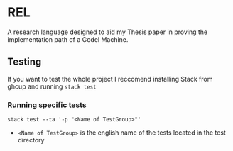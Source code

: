 # REL
A research language designed to aid my Thesis paper in proving the implementation path of a Godel Machine.

## Testing
If you want to test the whole project I reccomend installing Stack from ghcup and running `stack test`
### Running specific tests
`stack test --ta '-p "<Name of TestGroup>"'`
- `<Name of TestGroup>` is the english name of the tests located in the test directory
